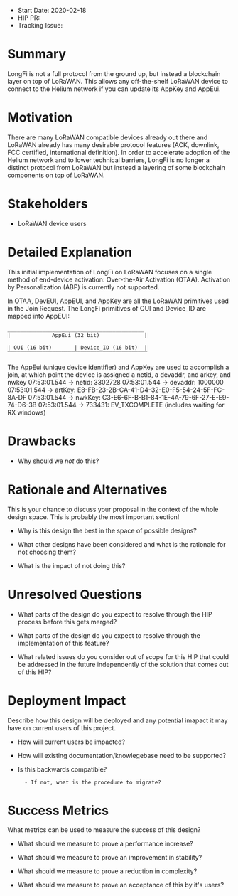 - Start Date: 2020-02-18
- HIP PR: <!-- leave this empty -->
- Tracking Issue: <!-- leave this empty -->

# Summary
[summary]: #summary

LongFi is not a full protocol from the ground up, but instead a blockchain layer on top of LoRaWAN. This allows any off-the-shelf LoRaWAN device to connect to the Helium network if you can update its AppKey and AppEui.

# Motivation
[motivation]: #motivation

There are many LoRaWAN compatible devices already out there and LoRaWAN already has many desirable protocol features (ACK, downlink, FCC certified, international definition). In order to accelerate adoption of the Helium network and to lower technical barriers, LongFi is no longer a distinct protocol from LoRaWAN but instead a layering of some blockchain components on top of LoRaWAN. 


# Stakeholders
[stakeholders]: #stakeholders

* LoRaWAN device users

# Detailed Explanation
[detailed-explanation]: #detailed-explanation

This initial implementation of LongFi on LoRaWAN focuses on a single method of end-device activation: Over-the-Air Activation (OTAA). Activation by Personalization (ABP) is currently not supported.

In OTAA, DevEUI, AppEUI, and AppKey are all the LoRaWAN primitives used in the Join Request. The LongFi primitives of OUI and Device_ID are mapped into AppEUI:

```
___________________________________________
|             AppEui (32 bit)              |

| OUI (16 bit)       | Device_ID (16 bit)  |
‾‾‾‾‾‾‾‾‾‾‾‾‾‾‾‾‾‾‾‾‾‾‾‾‾‾‾‾‾‾‾‾‾‾‾‾‾‾‾‾‾‾‾‾
```

The AppEui (unique device identifier) and AppKey are used to accomplish a join, at which point the device is assigned a netid, a devaddr, and arkey, and nwkey
07:53:01.544 -> netid: 3302728
07:53:01.544 -> devaddr: 1000000
07:53:01.544 -> artKey: E8-FB-23-2B-CA-41-D4-32-E0-F5-54-24-5F-FC-8A-DF
07:53:01.544 -> nwkKey: C3-E6-6F-B-B1-84-1E-4A-79-6F-27-E-E9-74-D6-3B
07:53:01.544 -> 733431: EV_TXCOMPLETE (includes waiting for RX windows)


# Drawbacks
[drawbacks]: #drawbacks

- Why should we *not* do this?

# Rationale and Alternatives
[alternatives]: #rationale-and-alternatives

This is your chance to discuss your proposal in the context of the whole design
space. This is probably the most important section!

- Why is this design the best in the space of possible designs?

- What other designs have been considered and what is the rationale for not
  choosing them?

- What is the impact of not doing this?

# Unresolved Questions
[unresolved]: #unresolved-questions

- What parts of the design do you expect to resolve through the HIP process
  before this gets merged?

- What parts of the design do you expect to resolve through the implementation
  of this feature?

- What related issues do you consider out of scope for this HIP that could be
  addressed in the future independently of the solution that comes out of this
  HIP?

# Deployment Impact
[deployment-impact]: #deployment-impact

Describe how this design will be deployed and any potential imapact it may have on
current users of this project.

- How will current users be impacted?

- How will existing documentation/knowlegebase need to be supported?

- Is this backwards compatible?

        - If not, what is the procedure to migrate?

# Success Metrics
[success-metrics]: #success-metrics

What metrics can be used to measure the success of this design?

- What should we measure to prove a performance increase?

- What should we measure to prove an improvement in stability?

- What should we measure to prove a reduction in complexity?

- What should we measure to prove an acceptance of this by it's users?
